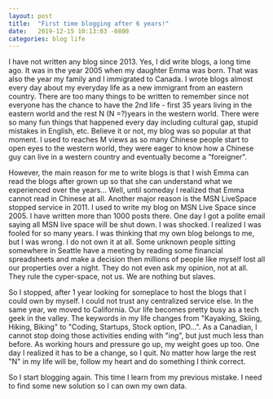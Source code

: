```yaml
---
layout: post
title:  "First time blogging after 6 years!"
date:   2019-12-15 10:13:03 -0800
categories: blog life
---
```

I have not written any blog since 2013. Yes, I did write blogs, a long time ago. It was in the year 2005 when my daughter Emma was born. That was also the year my family and I immigrated to Canada. I wrote blogs almost every day about my everyday life as a new immigrant from an eastern country. There are too many things to be written to remember since not everyone has the chance to have the 2nd life - first 35 years living in the eastern world and the rest N (N =?)years in the western world. There were so many fun things that happened every day including cultural gap, stupid mistakes in English, etc. Believe it or not, my blog was so popular at that moment. I used to reaches M views as so many Chinese people start to open eyes to the western world, they were eager to know how a Chinese guy can live in a western country and eventually become a "foreigner".  

However, the main reason for me to write blogs is that I wish Emma can read the blogs after grown up so that she can understand what we experienced over the years... Well, until someday I realized that Emma cannot read in Chinese at all.
Another major reason is the MSN LiveSpace stopped service in 2011. I used to write my blog on MSN Live Space since 2005. I have written more than 1000 posts there. One day I got a polite email saying all MSN live space will be shut down. I was shocked. I realized I was fooled for so many years. I was thinking that my own blog belongs to me, but I was wrong. I do not own it at all. Some unknown people sitting somewhere in Seattle have a meeting by reading some financial spreadsheets and make a decision then millions of people like myself lost all our properties over a night. They do not even ask my opinion, not at all. They rule the cyper-space, not us. We are nothing but slaves. 

So I stopped, after 1 year looking for someplace to host the blogs that I could own by myself.  I could not trust any centralized service else. In the same year, we moved to California. Our life becomes pretty busy as a tech geek in the valley. The keywords in my life changes from "Kayaking, Skiing, Hiking, Biking" to "Coding, Startups, Stock option, IPO...". As a Canadian, I cannot stop doing those activities ending with "ing", but just much less than before. As working hours and pressure go up, my weight goes up too.  One day I realized it has to be a change, so I quit. No matter how large the rest "N" in my life will be, follow my heart and do something I think correct. 

So I start blogging again.  This time I learn from my previous mistake. I need to find some new solution so I can own my own data.


